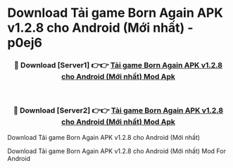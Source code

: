 # Download Tải game Born Again APK v1.2.8 cho Android (Mới nhất) - p0ej6


<div align="center">
<h3>🔴 Download [Server1] 👉👉 <a href="https://apk-comot.site?title=Tải_game_Born_Again_APK_v1.2.8_cho_Android_(Mới_nhất)">Tải game Born Again APK v1.2.8 cho Android (Mới nhất) Mod Apk</a></h3><br>
<h3>🔴 Download [Server2] 👉👉 <a href="https://apk-comot.site?title=Tải_game_Born_Again_APK_v1.2.8_cho_Android_(Mới_nhất)">Tải game Born Again APK v1.2.8 cho Android (Mới nhất) Mod Apk</a></h3>
</div>



Download Tải game Born Again APK v1.2.8 cho Android (Mới nhất) 

Download Tải game Born Again APK v1.2.8 cho Android (Mới nhất) Mod For Android
